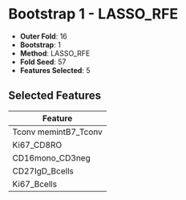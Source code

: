 # Bootstrap 1 - LASSO_RFE

- **Outer Fold**: 16
- **Bootstrap**: 1
- **Method**: LASSO_RFE
- **Fold Seed**: 57
- **Features Selected**: 5

## Selected Features

| Feature |
|---------|
| Tconv memintB7_Tconv |
| Ki67_CD8RO |
| CD16mono_CD3neg |
| CD27IgD_Bcells |
| Ki67_Bcells |
